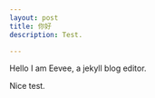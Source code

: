 ```yaml
---
layout: post
title: 你好
description: Test.

---
```

Hello I am Eevee, a jekyll blog editor.

Nice test.